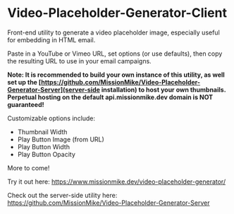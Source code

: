 # Video-Placeholder-Generator-Client
Front-end utility to generate a video placeholder image, especially useful for embedding in HTML email.

Paste in a YouTube or Vimeo URL, set options (or use defaults), then copy the resulting URL to use in your email campaigns.

**Note: It is recommended to build your own instance of this utility, as well set up the [https://github.com/MissionMike/Video-Placeholder-Generator-Server](server-side installation) to host your own thumbnails. Perpetual hosting on the default api.missionmike.dev domain is NOT guaranteed!**

Customizable options include:
* Thumbnail Width
* Play Button Image (from URL)
* Play Button Width
* Play Button Opacity

More to come!

Try it out here: https://www.missionmike.dev/video-placeholder-generator/

Check out the server-side utility here: https://github.com/MissionMike/Video-Placeholder-Generator-Server
